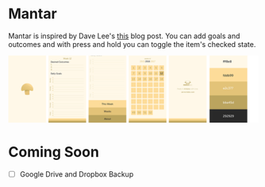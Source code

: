# Mantar

Mantar is inspired by Dave Lee's [this](http://heydave.org/post/24857123736/introducing-the-week-chart) blog post.
You can add goals and outcomes and with press and hold you can toggle the item's checked state.

![mantar_ui](https://github.com/ZerronLabs/Mantar/blob/master/ui.jpg)

# Coming Soon

- [ ] Google Drive and Dropbox Backup
